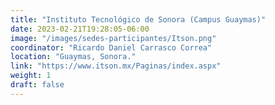 ```yaml
---
title: "Instituto Tecnológico de Sonora (Campus Guaymas)"
date: 2023-02-21T19:28:05-06:00
image: "/images/sedes-participantes/Itson.png"
coordinator: "Ricardo Daniel Carrasco Correa" 
location: "Guaymas, Sonora."
link: "https://www.itson.mx/Paginas/index.aspx"
weight: 1
draft: false
---
```



